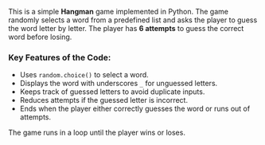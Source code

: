 This is a simple **Hangman** game implemented in Python. The game randomly selects a word from a predefined list and asks the player to guess the word letter by letter. The player has **6 attempts** to guess the correct word before losing.  

### **Key Features of the Code:**
- Uses `random.choice()` to select a word.
- Displays the word with underscores `_` for unguessed letters.
- Keeps track of guessed letters to avoid duplicate inputs.
- Reduces attempts if the guessed letter is incorrect.
- Ends when the player either correctly guesses the word or runs out of attempts.  

The game runs in a loop until the player wins or loses.
